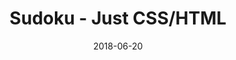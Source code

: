 ---
title: 'Sudoku - Just CSS/HTML'
description: 'Complete a sudoku puzzle without Javascript or server-side interaction.'
gametype: 'medium'
gameid: 50
date: 2018-06-20
tags: []
draft: false
type: 'games'
num19: [{'idx':1,'arr1':[1,2,3,4,5,6,7,8,9],'arr2':[1,2,3,4,5,6,7,8,9]},{'idx':2,'arr1':[1,2,3,4,5,6,7,8,9],'arr2':[1,2,3,4,5,6,7,8,9]},{'idx':3,'arr1':[1,2,3,4,5,6,7,8,9],'arr2':[1,2,3,4,5,6,7,8,9]},{'idx':4,'arr1':[1,2,3,4,5,6,7,8,9],'arr2':[1,2,3,4,5,6,7,8,9]},{'idx':5,'arr1':[1,2,3,4,5,6,7,8,9],'arr2':[1,2,3,4,5,6,7,8,9]},{'idx':6,'arr1':[1,2,3,4,5,6,7,8,9],'arr2':[1,2,3,4,5,6,7,8,9]},{'idx':7,'arr1':[1,2,3,4,5,6,7,8,9],'arr2':[1,2,3,4,5,6,7,8,9]},{'idx':8,'arr1':[1,2,3,4,5,6,7,8,9],'arr2':[1,2,3,4,5,6,7,8,9]},{'idx':9,'arr1':[1,2,3,4,5,6,7,8,9],'arr2':[1,2,3,4,5,6,7,8,9]}]
puzzle: [[0, 0, 0, 0, 3, 0, 9, 0, 0], [5, 1, 0, 0, 0, 2, 0, 7, 0], [0, 6, 0, 0, 0, 0, 0, 3, 1], [0, 0, 2, 4, 5, 0, 3, 0, 0], [4, 9, 0, 0, 0, 0, 0, 0, 0], [0, 0, 5, 1, 2, 0, 6, 0, 0], [0, 3, 0, 0, 0, 0, 0, 4, 7], [8, 4, 0, 0, 0, 3, 0, 6, 0], [0, 0, 0, 0, 1, 0, 8, 0, 0]]
layout: 'sudokucssstatic'
---